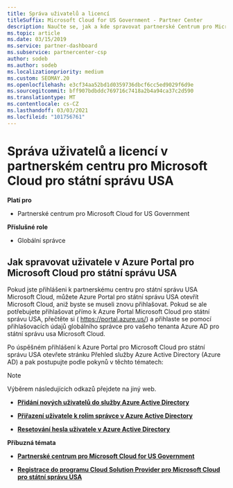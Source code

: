 ```yaml
---
title: Správa uživatelů a licencí
titleSuffix: Microsoft Cloud for US Government - Partner Center
description: Naučte se, jak a kde spravovat partnerské Centrum pro Microsoft Cloud pro státní partnery, zákazníky a licence USA, jakož i resetování hesel.
ms.topic: article
ms.date: 03/15/2019
ms.service: partner-dashboard
ms.subservice: partnercenter-csp
author: sodeb
ms.author: sodeb
ms.localizationpriority: medium
ms.custom: SEOMAY.20
ms.openlocfilehash: e3cf34aa52bd1d0359736dbcf6cc5ed9029f6d9e
ms.sourcegitcommit: bff907bdbddc769716c7418a2b4a94ca37c2d590
ms.translationtype: MT
ms.contentlocale: cs-CZ
ms.lasthandoff: 03/03/2021
ms.locfileid: "101756761"
---
```

# <a name="user-and-license-management-in-partner-center-for-microsoft-cloud-for-us-government"></a>Správa uživatelů a licencí v partnerském centru pro Microsoft Cloud pro státní správu USA

**Platí pro**

- Partnerské centrum pro Microsoft Cloud for US Government

**Příslušné role**

- Globální správce

## <a name="how-to-manage-users-in-the-azure-portal-for-microsoft-cloud-for-us-government"></a>Jak spravovat uživatele v Azure Portal pro Microsoft Cloud pro státní správu USA

Pokud jste přihlášeni k partnerskému centru pro státní správu USA Microsoft Cloud, můžete Azure Portal pro státní správu USA otevřít Microsoft Cloud, aniž byste se museli znovu přihlašovat. Pokud se ale potřebujete přihlašovat přímo k Azure Portal Microsoft Cloud pro státní správu USA, přečtěte si ( https://portal.azure.us/) a přihlaste se pomocí přihlašovacích údajů globálního správce pro vašeho tenanta Azure AD pro státní správu usa Microsoft Cloud.

Po úspěšném přihlášení k Azure Portal pro Microsoft Cloud pro státní správu USA otevřete stránku Přehled služby Azure Active Directory (Azure AD) a pak postupujte podle pokynů v těchto tématech:

> [!NOTE]  
> Výběrem následujících odkazů přejdete na jiný web. 

-  [**Přidání nových uživatelů do služby Azure Active Directory**](/azure/active-directory/active-directory-users-create-azure-portal)

-  [**Přiřazení uživatele k rolím správce v Azure Active Directory**](/azure/active-directory/active-directory-users-assign-role-azure-portal)

-  [**Resetování hesla uživatele v Azure Active Directory**](/azure/active-directory/active-directory-users-reset-password-azure-portal)

**Příbuzná témata**

-  [**Partnerské centrum pro Microsoft Cloud for US Government**](partner-center-for-microsoft-us-govt-cloud.md)

-  [**Registrace do programu Cloud Solution Provider pro Microsoft Cloud pro státní správu USA**](enroll-in-csp-for-microsoft-us-govt-cloud.md)